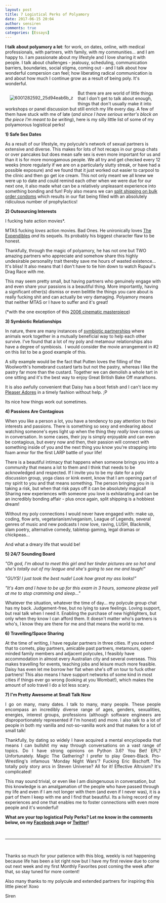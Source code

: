 ```yaml
---
layout: post
title: 7 Logistical Perks of Polyamory
date: 2017-06-15 20:04
author: sensiren
comments: true
categories: [Essays]
---
```

<strong>I talk about polyamory a lot</strong>: for work, on dates, online, with medical professionals, with partners, with family, with my communities... and I am happy to. I am passionate about my lifestyle and I love sharing it with people. I talk about challenges - jealousy, scheduling, communication barriers, boundaries, social stigma, coming out - and I talk about how wonderful compersion can feel; how liberating radical communication is and about how much I continue grow as a result of being poly. It's wonderful.

<img class=" size-medium wp-image-1291 alignleft" src="https://sensiren.files.wordpress.com/2017/06/6001282592_25d94eab6b_z.jpg?w=300" alt="6001282592_25d94eab6b_z" style="float:left;padding:15px"/>

But there are are world of little things that I don't get to talk about enough, things that don't usually make it into workshops or panel discussion but still enrich my life every day. A few of them have stuck with me of late (<em>and since I have serious writer's block on the piece I'm meant to be writing</em>), here is my silly little list of some of my polyamorous logistical perks!

<strong>1) Safe Sex Dates</strong>

As a result of our lifestyle, my polycule's network of sexual partners is extensive and diverse. This makes for lots of hot recaps in our group chats or over pancakes but does mean safe sex is even more important for us and than it is for more monogamous people. We all try and get checked every 12 weeks (more regularly if we are on a particularly slutty streak, or have had a possible exposure) and we found that it just worked out easier to carpool to the clinic and then go get ice cream. This not only meant we all knew we were up to date and could remind each other when we were due for our next one, it also made what can be a relatively unpleasant experience into something bonding and fun! Poly also means we can <a href="http://www.condomsaustralia.com.au">split shipping on bulk order condoms</a> which results in our flat being filled with an absolutely ridiculous number of prophylactics!

<strong>2) Outsourcing Interests</strong>

I fucking hate action movies*.

MTAS fucking <em>loves </em>action movies. Bad Ones. He unironically loves <a href="http://www.imdb.com/title/tt1320253/">The Expendibles</a> <em>and </em>its sequels. Its probably his biggest character flaw to be honest.

Thankfully, through the magic of polyamory, he has not one but TWO amazing partners who appreciate and somehow share this highly undesirable personality trait thereby save me hours of wasted existence... It's bliss! It also means that I don't have to tie him down to watch Rupaul's Drag Race with me.

This may seem pretty small, but having partners who genuinely engage with and even share your passions is a beautiful thing. More importantly, having a significant other(s) dismiss or even belittle the things you care about is really fucking shit and can actually be very damaging. Polyamory means that neither MTAS or I have to suffer and it's great!

(*with the one exception of this <a href="http://www.imdb.com/title/tt0398913/">2006 cinematic masterpiece</a>)

<strong>3) Symbiotic Relationships</strong>

In nature, there are many instances of <a href="https://www.youtube.com/watch?v=Qqa0OPbdvjw">symbiotic partnerships</a> where animals work together in a mutually beneficial way to help each other survive. I've found that a lot of my poly and metamour relationships also have a degree of symbiosis.  I would consider the movie arrangement in #2 on this list to be a good example of this.

A silly example would be the fact that Putten loves the filling of the Woolworth's homebrand custard tarts but not the pastry, whereas I like the pastry far more than the custard. Together we can demolish a whole tart in one sitting and it's the best way to enjoy Great British Bake Off marathons.

It is also awfully convenient that Daisy has a boot fetish and I can't lace my <a href="https://shoeme.com.au/ADO2023BM">Pleaser Adores</a> in a timely fashion without help. ;P

Its nice how things work out sometimes.

<strong>4) Passions Are Contagious</strong>

When you like a person a lot, you have a tendency to pay attention to their interests and passions. There is something so sexy and endearing about watching someone's eyes light up when the thing they <em>really </em>love comes up in conversation. In some cases, their joy is simply enjoyable and can even be contagious, but every now and then, their passion will connect with something inside of you and the next thing you know you're strapping into foam armor for the first LARP battle of your life!

There is a beautiful intimacy that happens when someone brings you into a community that means a lot to them and I think that needs to be acknowledged and respected. If I invite you to be my date for a poly discussion group, yoga class or kink event, know that I am opening part of my spirit to you and that means something. The person bringing you in is taking a risk, but when that risk pays off it can be absolutely magical! Sharing new experiences with someone you love is exhilarating and can be an incredibly bonding affair - plus once again, split shipping is a hobbiest dream!

Without my poly connections I would never have engaged with: make up, coding, flow arts, vegetarianism/veganism, League of Legends, several genres of music and new podcasts I now love, raving, LUSH, Blackmilk, slam poetry, alternative comedy, tabletop gaming, legal dramas or chickpeas...

And what a dreary life that would be!

<strong>5) 24/7 Sounding Board</strong>

<em>"Oh god, I'm about to meet this girl and her tinder pictures are so hot and she's totally out of my league and she's going to see me and laugh!"</em>

<em>"GUYS! I just took the best nude! Look how great my ass looks!"</em>

<em>"It's 4am and I have to be up for this exam in 3 hours, someone please yell at me to stop cramming and sleep..."</em>

Whatever the situation, whatever the time of day... my polycule group chat has my back. Judgement-free, but no lying to save feelings. Loving support, but real talk when I need it. Enabling the purchase of new highlighters, but only when they know I can afford them. It doesn't matter who's partners is who's, I know they are there for me and that means the world to me.

<strong>6) Travelling/Space Sharing</strong>

At the time of writing, I have regular partners in three cities. If you extend that to comets, play partners, amicable past partners, metamours, open-minded family members and adjacent polycules, I feasibly have accommodation in almost every Australian city and several overseas. This makes travelling for events, teaching jobs and leisure much more feasible. Daisy has even let me borrow her flat when she's off on tour to fuck other partners! This also means I have support networks of some kind in most cities if things ever go wrong (looking at you Wombat!), which makes the amount of solo travel I do a lot less scary.

<strong>7) I'm Pretty </strong><strong>Awesome at Small Talk Now</strong>
<p style="text-align:justify;">I go on many, many dates. I talk to many, many people. These people encompass an incredibly diverse range of ages, genders, sexualities, energies, interest groups, professions (although software engineers are disproportionately represented if I'm honest) and more. I also talk to a lot of people in both my vanilla and not-so-vanilla work and that makes for a lot of small talk!</p>
<p style="text-align:justify;">Thankfully, by dating so widely I have acquired a mental encyclopedia that means I can bullshit my way through conversations on a vast range of topics. Do I have strong opinions on Python 3.6? You Bet! EPL? Unfortunately. Magic The Gathering? I prefer to play Green-Black. Pro-Wrestling's infamous 'Monday Night Wars'? Fucking Eric Bischoff. The totally poly story arcs in Steven Universe? All for it! Effective Altruism? It's complicated!</p>
This may sound trivial, or even like I am disingenuous in conversation, but this knowledge is an amalgamation of the people who have passed through my life and even if I am not longer with them (and even if I never was), it is a part of them I keep with me and I find that beautiful. Its a living record of my experiences and one that enables me to foster connections with even more people and it's wonderful!

<strong>What are your top logistical Poly Perks? Let me know in the comments below, on my <a href="https://www.facebook.com/sirenvandoll">Facebook</a> page or <a href="http://twitter.com/thesensiren">Twitter</a>!</strong>

&nbsp;

<hr />

&nbsp;

Thanks so much for your patience with this blog, weekly is not happening because life has been a lot right now but I have my first review due to come out next week and my first Monthly Favorites post coming the week after that, so stay tuned for more content!

Also many thanks to my polycule and extended partners for inspiring this little piece! Xoxo

Siren
